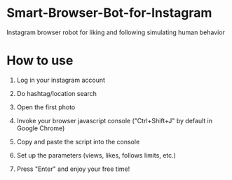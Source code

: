 # Smart-Browser-Bot-for-Instagram
Instagram browser robot for liking and following simulating human behavior

# How to use
1) Log in your instagram account

2) Do hashtag/location search

3) Open the first photo

4) Invoke your browser javascript console ("Ctrl+Shift+J" by default in Google Chrome)

5) Copy and paste the script into the console

6) Set up the parameters (views, likes, follows limits, etc.)

7) Press "Enter" and enjoy your free time!
